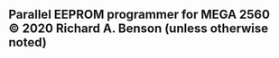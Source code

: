 Parallel EEPROM programmer for MEGA 2560<br>
© 2020 Richard A. Benson (unless otherwise noted)<br>
---
